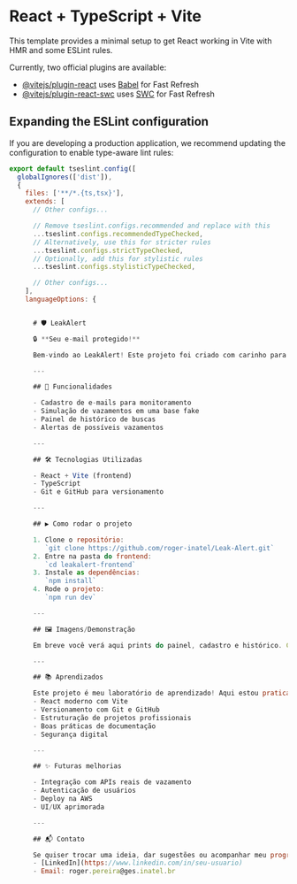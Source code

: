 # React + TypeScript + Vite

This template provides a minimal setup to get React working in Vite with HMR and some ESLint rules.

Currently, two official plugins are available:

- [@vitejs/plugin-react](https://github.com/vitejs/vite-plugin-react/blob/main/packages/plugin-react) uses [Babel](https://babeljs.io/) for Fast Refresh
- [@vitejs/plugin-react-swc](https://github.com/vitejs/vite-plugin-react/blob/main/packages/plugin-react-swc) uses [SWC](https://swc.rs/) for Fast Refresh

## Expanding the ESLint configuration

If you are developing a production application, we recommend updating the configuration to enable type-aware lint rules:

```js
export default tseslint.config([
  globalIgnores(['dist']),
  {
    files: ['**/*.{ts,tsx}'],
    extends: [
      // Other configs...

      // Remove tseslint.configs.recommended and replace with this
      ...tseslint.configs.recommendedTypeChecked,
      // Alternatively, use this for stricter rules
      ...tseslint.configs.strictTypeChecked,
      // Optionally, add this for stylistic rules
      ...tseslint.configs.stylisticTypeChecked,

      // Other configs...
    ],
    languageOptions: {


      # 🛡️ LeakAlert

      🔒 **Seu e-mail protegido!**

      Bem-vindo ao LeakAlert! Este projeto foi criado com carinho para ajudar pessoas a entenderem e simularem a detecção de vazamento de dados de e-mails. Aqui você encontra recursos de monitoramento, histórico e alertas, tudo pensado para quem quer aprender sobre segurança digital e boas práticas de desenvolvimento.

      ---

      ## 🚀 Funcionalidades

      - Cadastro de e-mails para monitoramento
      - Simulação de vazamentos em uma base fake
      - Painel de histórico de buscas
      - Alertas de possíveis vazamentos

      ---

      ## 🛠️ Tecnologias Utilizadas

      - React + Vite (frontend)
      - TypeScript
      - Git e GitHub para versionamento

      ---

      ## ▶️ Como rodar o projeto

      1. Clone o repositório:
         `git clone https://github.com/roger-inatel/Leak-Alert.git`
      2. Entre na pasta do frontend:
         `cd leakalert-frontend`
      3. Instale as dependências:
         `npm install`
      4. Rode o projeto:
         `npm run dev`

      ---

      ## 🖼️ Imagens/Demonstração

      Em breve você verá aqui prints do painel, cadastro e histórico. Cada detalhe será pensado para transmitir segurança e facilidade de uso.

      ---

      ## 📚 Aprendizados

      Este projeto é meu laboratório de aprendizado! Aqui estou praticando:
      - React moderno com Vite
      - Versionamento com Git e GitHub
      - Estruturação de projetos profissionais
      - Boas práticas de documentação
      - Segurança digital

      ---

      ## ✨ Futuras melhorias

      - Integração com APIs reais de vazamento
      - Autenticação de usuários
      - Deploy na AWS
      - UI/UX aprimorada

      ---

      ## 📬 Contato

      Se quiser trocar uma ideia, dar sugestões ou acompanhar meu progresso:
      - [LinkedIn](https://www.linkedin.com/in/seu-usuario)
      - Email: roger.pereira@ges.inatel.br

